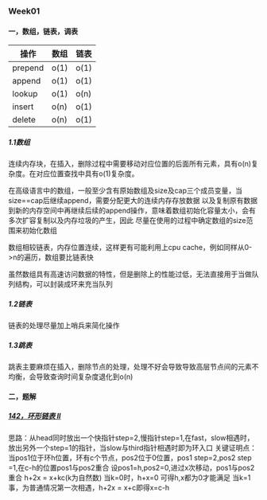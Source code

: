 ### Week01

#### 一，数组，链表，调表
|  操作   |  数组 |  链表  |
|  ----  | ----  |  ---   |
| prepend| o(1)  |  o(1)  |
| append | o(1)  |  o(1)  |
| lookup | o(1)  |  o(n)  |
| insert | o(n)  |  o(1)  |
| delete | o(n)  |  o(1)  |

##### 1.1数组
连续内存块，在插入，删除过程中需要移动对应位置的后面所有元素，具有o(n)复杂度。在对应位置查找中具有o(1)复杂度。

在高级语言中的数组，一般至少含有原始数组及size及cap三个成员变量，当size==cap后继续append，需要分配更大的连续内存存放数据
以及复制原有数据到新的内存空间中再继续后续的append操作，意味着数组初始化容量太小，会有多次扩容复制以及内存垃圾的产生，因此
尽量在使用的过程中确定数组的size范围来初始化数组

数组相较链表，内存位置连续，这样更有可能利用上cpu cache，例如同样从0->n的遍历，数组要比链表快

虽然数组具有高速访问数据的特性，但是删除上的性能过低，无法直接用于当做队列结构，可以封装成环来充当队列

##### 1.2链表
链表的处理尽量加上哨兵来简化操作

##### 1.3跳表
跳表主要麻烦在插入，删除节点的处理，处理不好会导致导致高层节点间的元素不均衡，会导致查询时间复杂度退化到o(n)

#### 二，题解

##### [142，环形链表 II](https://leetcode-cn.com/problems/linked-list-cycle-ii/?utm_source=LCUS&utm_medium=ip_redirect_q_uns&utm_campaign=transfer2china)
思路：从head同时放出一个快指针step=2,慢指针step=1,在fast，slow相遇时，放出另外一个step=1的指针，当slow与third指针相遇时即为环入口
关键证明点：
当pos1位于环h位置，环有c个节点，pos2位于0位置，pos1 step=2,pos2 step =1,在c-h的位置pos1与pos2重合
设pos1=h,pos2=0,进过x次移动，pos1与pos2重合
h+2x = x+kc(k为自然数)
当k=0时，h+x=0 可得h,x都为0才能满足
当k=1事，为普通情况第一次相遇，h+2x = x+c即得x=c-h
